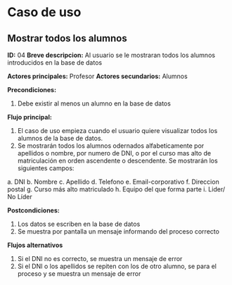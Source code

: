 # Caso de uso

## Mostrar todos los alumnos

**ID:** 04
**Breve descripcion:** Al usuario se le mostraran todos los alumnos introducidos en la base de datos

**Actores principales:** Profesor
**Actores secundarios:** Alumnos

**Precondiciones:**
1. Debe existir al menos un alumno en la base de datos

**Flujo principal:**
1. El caso de uso empieza cuando el usuario quiere visualizar todos los alumnos de la base de datos.
2. Se mostrarán todos los alumnos odernados alfabeticamente por apellidos o nombre, por numero de DNI, o por el curso mas alto de matriculación en orden ascendente o descendente. Se mostrarán los siguientes campos:

  a. DNI
  b. Nombre
  c. Apellido
  d. Telefono
  e. Email-corporativo
  f. Direccion postal
  g. Curso más alto matriculado
  h. Equipo del que forma parte
  i. Lider/ No Líder

**Postcondiciones:**
1. Los datos se escriben en la base de datos
2. Se muestra por pantalla un mensaje informando del proceso correcto

**Flujos alternativos**
1. Si el DNI no es correcto, se muestra un mensaje de error
2. Si el DNI o los apellidos se repiten con los de otro alumno, se para el proceso y se muestra un mensaje de error
